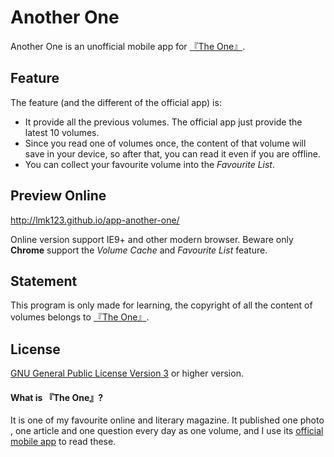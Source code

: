 # Another One
Another One is an unofficial mobile app for [『The One』](http://wufazhuce.com/one/).

## Feature

The feature (and the different of the official app) is:

 + It provide all the previous volumes. The official app just provide the latest 10 volumes.
 + Since you read one of volumes once, the content of that volume will save in your device, so after that, you can read it even if you are offline.
 + You can collect your favourite volume into the _Favourite List_.

## Preview Online

http://lmk123.github.io/app-another-one/

Online version support IE9+ and other modern browser. Beware only **Chrome** support the _Volume Cache_ and _Favourite List_ feature.
 
## Statement
 This program is only made for learning, the copyright of all the content of volumes belongs to [『The One』](http://www.wufazhuce.com/one/).
 
## License
 [GNU General Public License Version 3](https://www.gnu.org/licenses/gpl.html) or higher version.

#### What is 『The One』?
It is one of my favourite online and literary magazine. It published one photo , one article and one question every day as one volume, and I use its [official mobile app](http://shouji.baidu.com/software/item?docid=7662760) to read these.
